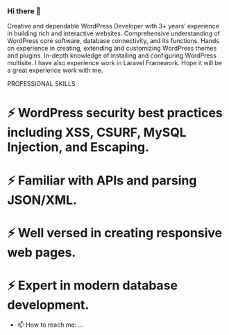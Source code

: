 ### Hi there 👋

<!--
**fazlebarisn/fazlebarisn** is a ✨ _special_ ✨ repository because its `README.md` (this file) appears on your GitHub profile.

Here are some ideas to get you started:

- 🔭 I’m currently working on ...
- 🌱 I’m currently learning ...
- 👯 I’m looking to collaborate on ...
- 🤔 I’m looking for help with ...
- 💬 Ask me about ...
- 📫 How to reach me: ...
- 😄 Pronouns: ...
- ⚡ Fun fact: ...
-->

Creative and dependable WordPress Developer with 3+ years’ experience in building rich and interactive websites. Comprehensive understanding of WordPress core software, database connectivity, and its functions. Hands on experience in creating, extending and customizing WordPress themes and plugins. In-depth knowledge of installing and configuring WordPress multisite.
I have also experience work in Laravel Framework. Hope it will be a great experience work with me.

PROFESSIONAL SKILLS
# ⚡ WordPress security best practices including XSS, CSURF, MySQL Injection, and Escaping.
# ⚡ Familiar with APIs and parsing JSON/XML.
# ⚡ Well versed in creating responsive web pages.
# ⚡ Expert in modern database development.

- 📫 How to reach me: ...
